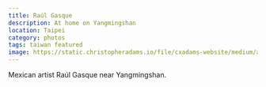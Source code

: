 ```yaml
---
title: Raúl Gasque
description: At home on Yangmingshan
location: Taipei
category: photos
tags: taiwan featured
image: https://static.christopheradams.io/file/cxadams-website/medium/albums/2019/20190519-20190520_Taipei_Raul/20190519-20190520_Taipei_Raul_4261_07-0.jpg
---
```


Mexican artist Raúl Gasque near Yangmingshan.
